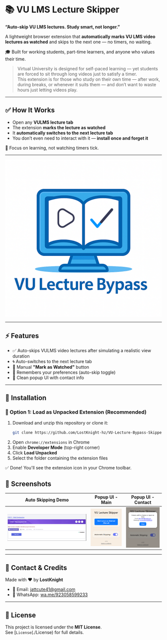 # 📚 VU LMS Lecture Skipper  
**“Auto-skip VU LMS lectures. Study smart, not longer.”**

A lightweight browser extension that **automatically marks VU LMS video lectures as watched** and skips to the next one — no timers, no waiting.

🎓 Built for working students, part-time learners, and anyone who values their time.

> Virtual University is designed for self-paced learning — yet students are forced to sit through long videos just to satisfy a timer.  
> This extension is for those who study on their own time — after work, during breaks, or whenever it suits them — and don’t want to waste hours just letting videos play.

---

## ✅ How It Works

- Open any **VULMS lecture tab**
- The extension **marks the lecture as watched**
- It **automatically switches to the next lecture tab**
- You don’t even need to interact with it — **install once and forget it**

🧠 Focus on learning, not watching timers tick.

---

![logo](icons/logo.png)

---

## ⚡ Features

- ✅ Auto-skips VULMS video lectures after simulating a realistic view duration  
- 🌀 Auto-switches to the next lecture tab  
- 🔘 Manual **"Mark as Watched"** button  
- 💾 Remembers your preferences (auto-skip toggle)  
- 🎨 Clean popup UI with contact info  

---

## 🔧 Installation

### 🔹 Option 1: Load as Unpacked Extension (Recommended)

1. Download and unzip this repository or clone it:
   ```bash
   git clone https://github.com/LostKnight-hz/VU-Lecture-Bypass-Skipper.git
   ```
2. Open `chrome://extensions` in Chrome  
3. Enable **Developer Mode** (top-right corner)  
4. Click **Load Unpacked**  
5. Select the folder containing the extension files  

✅ Done! You'll see the extension icon in your Chrome toolbar.



## 📸 Screenshots

| Auto Skipping Demo | Popup UI - Main | Popup UI - Contact |
|--------------------|------------------|---------------------|
| ![Auto Skipping](Screenshots/Live_Demo.gif) | ![Main Popup](Screenshots/Screen01.png) | ![Contact Modal](Screenshots/Screen02.png) |

---

## 💬 Contact & Credits

Made with ❤️ by **LostKnight**

- 📧 Email: [jattcute41@gmail.com](mailto:jattcute41@gmail.com)  
- 💬 WhatsApp: [wa.me/923058599233](https://wa.me/923058599233)

---

## 📄 License

This project is licensed under the **MIT License**.  
See [`License`(./License) for full details.
